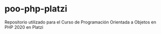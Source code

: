# poo-php-platzi
Repositorio utilizado para el Curso de Programación Orientada a Objetos en PHP 2020 en Platzi

